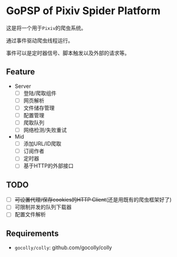 # GoPSP of Pixiv Spider Platform

这是将一个用于`Pixiv`的爬虫系统。

通过事件驱动爬虫线程运行。

事件可以是定时器信号、脚本触发以及外部的请求等。

## Feature

- Server
  - [ ] 登陆/爬取组件
  - [ ] 网页解析
  - [ ] 文件储存管理
  - [ ] 配置管理
  - [ ] 爬取队列
  - [ ] 网络检测/失败重试
- Mid
  - [ ] 添加URL/ID爬取
  - [ ] 订阅作者
  - [ ] 定时器
  - [ ] 基于HTTP的外部接口

## TODO

- [ ] ~~可设置代理/保存cookies的HTTP Client~~(还是用既有的爬虫框架好了)
- [ ] 可限制并发的队列下载器
- [ ] 配置文件解析

## Requirements

- `gocolly/colly`: github.com/gocolly/colly